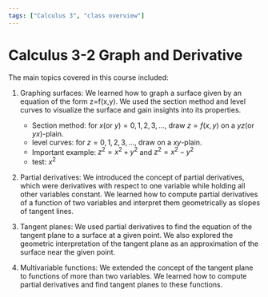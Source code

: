 ```yaml
---
tags: ["Calculus 3", "class overview"]
---
```

# Calculus 3-2 Graph and Derivative

The main topics covered in this course included:

1. Graphing surfaces: We learned how to graph a surface given by an equation of the form z=f(x,y). We used the section method and level curves to visualize the surface and gain insights into its properties.
    * Section method: for $x (\text{or } y) = 0, 1, 2, 3, ...$, draw $z=f(x,y)$ on a $yz$(or $yx$)-plain.
    * level curves: for $z = 0, 1, 2, 3, ...$, draw  on a $xy$-plain.
    * Important example: $z^2 = x^2+y^2$ and $z^2 = x^2-y^2$
    * test: $x^2$

2. Partial derivatives: We introduced the concept of partial derivatives, which were derivatives with respect to one variable while holding all other variables constant. We learned how to compute partial derivatives of a function of two variables and interpret them geometrically as slopes of tangent lines.

3. Tangent planes: We used partial derivatives to find the equation of the tangent plane to a surface at a given point. We also explored the geometric interpretation of the tangent plane as an approximation of the surface near the given point.

4. Multivariable functions: We extended the concept of the tangent plane to functions of more than two variables. We learned how to compute partial derivatives and find tangent planes to these functions.